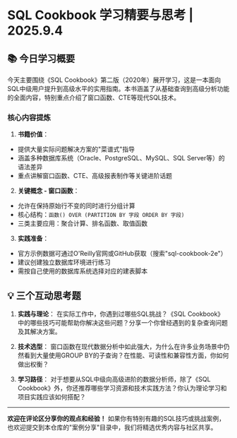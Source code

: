 # SQL Cookbook 学习精要与思考 | 2025.9.4

## 📚 今日学习概要

今天主要围绕《SQL Cookbook》第二版（2020年）展开学习，这是一本面向SQL中级用户提升到高级水平的实用指南。本书涵盖了从基础查询到高级分析功能的全面内容，特别重点介绍了窗口函数、CTE等现代SQL技术。

### 核心内容提炼

1. **书籍价值**：
- 提供大量实际问题解决方案的"菜谱式"指导
- 涵盖多种数据库系统（Oracle、PostgreSQL、MySQL、SQL Server等）的语法差异
- 重点讲解窗口函数、CTE、高级报表制作等关键进阶话题

2. **关键概念 - 窗口函数**：
- 允许在保持原始行不变的同时进行分组计算
- 核心结构：`函数() OVER (PARTITION BY 字段 ORDER BY 字段)`
- 三类主要应用：聚合计算、排名函数、取值函数

3. **实践准备**：
- 官方示例数据可通过O'Reilly官网或GitHub获取（搜索"sql-cookbook-2e"）
- 建议创建独立数据库环境进行练习
- 需按自己使用的数据库系统选择对应的建表脚本

## 💡 三个互动思考题

1. **实践与理论**：
在实际工作中，你遇到过哪些SQL挑战？《SQL Cookbook》中的哪些技巧可能帮助你解决这些问题？分享一个你曾经遇到的复杂查询问题及其解决方案。

2. **技术选型**：
窗口函数在现代数据分析中如此强大，为什么在许多业务场景中仍然看到大量使用GROUP BY的子查询？在性能、可读性和兼容性方面，你如何做出权衡？

3. **学习路径**：
对于想要从SQL中级向高级进阶的数据分析师，除了《SQL Cookbook》外，你还推荐哪些学习资源和技术实践方法？你认为理论学习和项目实践应该如何搭配？

---

**欢迎在评论区分享你的观点和经验！** 如果你有特别有趣的SQL技巧或挑战案例，也欢迎提交到本仓库的"案例分享"目录中，我们将精选优秀内容与社区共享。
